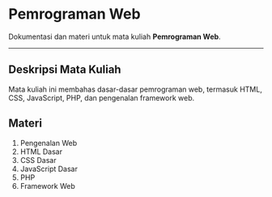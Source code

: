 # Pemrograman Web

Dokumentasi dan materi untuk mata kuliah **Pemrograman Web**.

---

## Deskripsi Mata Kuliah

Mata kuliah ini membahas dasar-dasar pemrograman web, termasuk HTML, CSS, JavaScript, PHP, dan pengenalan framework web.

## Materi

1. Pengenalan Web
2. HTML Dasar
3. CSS Dasar
4. JavaScript Dasar
5. PHP
6. Framework Web
